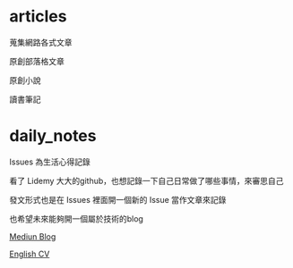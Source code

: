 # articles

蒐集網路各式文章

原創部落格文章

原創小說

讀書筆記

# daily_notes
Issues 為生活心得記錄

看了 Lidemy 大大的github，也想記錄一下自己日常做了哪些事情，來審思自己

發文形式也是在 Issues 裡面開一個新的 Issue 當作文章來記錄

也希望未來能夠開一個屬於技術的blog

[Mediun Blog](https://medium.com/%E7%98%8B%E7%98%8B%E7%99%B2%E7%99%B2%E5%8D%81%E9%B1%B7%E9%AD%9A)

[English CV](https://drive.google.com/open?id=1tBf-7lC_fCBjYbTAYlc4FF-i2mtIK0kh6cgM2kWoyME)
